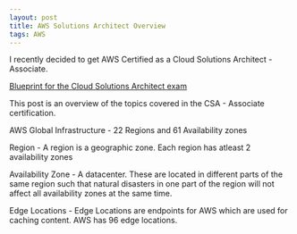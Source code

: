 ```yaml
---
layout: post
title: AWS Solutions Architect Overview
tags: AWS
---
```


I recently decided to get AWS Certified as a Cloud Solutions Architect - Associate.

[Blueprint for the Cloud Solutions Architect exam](https://aws.amazon.com/certification/certified-solutions-architect-associate/)

This post is an overview of the topics covered in the CSA - Associate certification.

AWS Global Infrastructure - 22 Regions and 61 Availability zones

Region - A region is a geographic zone. Each region has atleast 2 availability zones

Availability Zone - A datacenter. These are located in different parts of the same region such that natural disasters in one part of the region will not affect all availability zones at the same time.

Edge Locations - Edge Locations are endpoints for AWS which are used for caching content. AWS has 96 edge locations.



